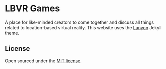 # LBVR Games

A place for like-minded creators to come together and discuss all things related to location-based virtual reality. This website uses the [Lanyon](https://github.com/poole/lanyon) Jekyll theme.

## License

Open sourced under the [MIT license](LICENSE.md).